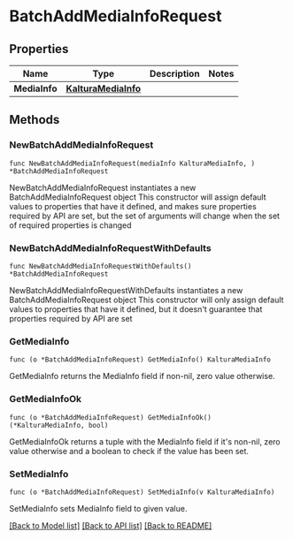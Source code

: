 # BatchAddMediaInfoRequest

## Properties

Name | Type | Description | Notes
------------ | ------------- | ------------- | -------------
**MediaInfo** | [**KalturaMediaInfo**](KalturaMediaInfo.md) |  | 

## Methods

### NewBatchAddMediaInfoRequest

`func NewBatchAddMediaInfoRequest(mediaInfo KalturaMediaInfo, ) *BatchAddMediaInfoRequest`

NewBatchAddMediaInfoRequest instantiates a new BatchAddMediaInfoRequest object
This constructor will assign default values to properties that have it defined,
and makes sure properties required by API are set, but the set of arguments
will change when the set of required properties is changed

### NewBatchAddMediaInfoRequestWithDefaults

`func NewBatchAddMediaInfoRequestWithDefaults() *BatchAddMediaInfoRequest`

NewBatchAddMediaInfoRequestWithDefaults instantiates a new BatchAddMediaInfoRequest object
This constructor will only assign default values to properties that have it defined,
but it doesn't guarantee that properties required by API are set

### GetMediaInfo

`func (o *BatchAddMediaInfoRequest) GetMediaInfo() KalturaMediaInfo`

GetMediaInfo returns the MediaInfo field if non-nil, zero value otherwise.

### GetMediaInfoOk

`func (o *BatchAddMediaInfoRequest) GetMediaInfoOk() (*KalturaMediaInfo, bool)`

GetMediaInfoOk returns a tuple with the MediaInfo field if it's non-nil, zero value otherwise
and a boolean to check if the value has been set.

### SetMediaInfo

`func (o *BatchAddMediaInfoRequest) SetMediaInfo(v KalturaMediaInfo)`

SetMediaInfo sets MediaInfo field to given value.



[[Back to Model list]](../README.md#documentation-for-models) [[Back to API list]](../README.md#documentation-for-api-endpoints) [[Back to README]](../README.md)


